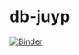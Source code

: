 # db-juyp

[![Binder](https://mybinder.org/badge_logo.svg)](https://mybinder.org/v2/gh/jen-scuba/db-juyp/master)
